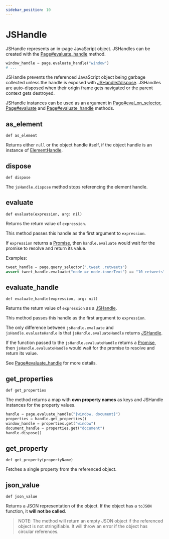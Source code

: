 ```yaml
---
sidebar_position: 10
---
```


# JSHandle

JSHandle represents an in-page JavaScript object. JSHandles can be created with the [Page#evaluate_handle](./page#evaluate_handle)
method.

```python sync title=example_c408a96b8ac9c9bd54d915009c8b477eb75b7bf9e879fd76b32f3d4b6340a667.py
window_handle = page.evaluate_handle("window")
# ...

```

JSHandle prevents the referenced JavaScript object being garbage collected unless the handle is exposed with
[JSHandle#dispose](./js_handle#dispose). JSHandles are auto-disposed when their origin frame gets navigated or the parent context
gets destroyed.

JSHandle instances can be used as an argument in [Page#eval_on_selector](./page#eval_on_selector), [Page#evaluate](./page#evaluate) and
[Page#evaluate_handle](./page#evaluate_handle) methods.

## as_element

```
def as_element
```

Returns either `null` or the object handle itself, if the object handle is an instance of [ElementHandle](./element_handle).

## dispose

```
def dispose
```

The `jsHandle.dispose` method stops referencing the element handle.

## evaluate

```
def evaluate(expression, arg: nil)
```

Returns the return value of `expression`.

This method passes this handle as the first argument to `expression`.

If `expression` returns a [Promise](https://developer.mozilla.org/en-US/docs/Web/JavaScript/Reference/Global_Objects/Promise), then `handle.evaluate` would wait for the promise to resolve and return its value.

Examples:

```python sync title=example_2400f96eaaed3bc6ef6b0a16ba48e83d38a166c7d55a5dba0025472cffc6f2be.py
tweet_handle = page.query_selector(".tweet .retweets")
assert tweet_handle.evaluate("node => node.innerText") == "10 retweets"

```



## evaluate_handle

```
def evaluate_handle(expression, arg: nil)
```

Returns the return value of `expression` as a [JSHandle](./js_handle).

This method passes this handle as the first argument to `expression`.

The only difference between `jsHandle.evaluate` and `jsHandle.evaluateHandle` is that `jsHandle.evaluateHandle` returns
[JSHandle](./js_handle).

If the function passed to the `jsHandle.evaluateHandle` returns a [Promise](https://developer.mozilla.org/en-US/docs/Web/JavaScript/Reference/Global_Objects/Promise), then `jsHandle.evaluateHandle` would wait
for the promise to resolve and return its value.

See [Page#evaluate_handle](./page#evaluate_handle) for more details.

## get_properties

```
def get_properties
```

The method returns a map with **own property names** as keys and JSHandle instances for the property values.

```python sync title=example_8292f0e8974d97d20be9bb303d55ccd2d50e42f954e0ada4958ddbef2c6c2977.py
handle = page.evaluate_handle("{window, document}")
properties = handle.get_properties()
window_handle = properties.get("window")
document_handle = properties.get("document")
handle.dispose()

```



## get_property

```
def get_property(propertyName)
```

Fetches a single property from the referenced object.

## json_value

```
def json_value
```

Returns a JSON representation of the object. If the object has a `toJSON` function, it **will not be called**.

> NOTE: The method will return an empty JSON object if the referenced object is not stringifiable. It will throw an
error if the object has circular references.
